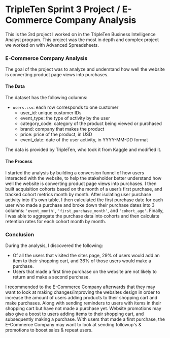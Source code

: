 # TripleTen Sprint 3 Project / E-Commerce Company Analysis
This is the 3rd project I worked on in the TripleTen Business Intelligence Analyst program. This project was the most in depth and complex project we worked on with Advanced Spreadsheets.

### E-Commerce Company Analysis

The goal of the project was to analyze and understand how well the website is converting product page views into purchases.

#### The Data

The dataset has the following columns:

- `users.csv`: each row corresponds to one customer  
    - user_id: unique customer IDs
    - event_type: the type of activity by the user
    - category_code: category of the product being viewed or purchased
    - brand: company that makes the product
    - price: price of the product, in USD
    - event_date: date of the user activity, in YYYY-MM-DD format

The data is provided by TripleTen, who took it from Kaggle and modified it.

#### The Process

I started the analysis by building a conversion funnel of how users interacted with the website, to help the stakeholder better understand how well the website is converting product page views into purchases. I then built acquisition cohorts based on the month of a user’s first purchase, and tracked cohort metrics month by month. After isolating user purchase activity into it's own table, I then calculated the first purchase date for each user who made a purchase and broke down their purchase dates into 3 columns: `'event_month'`, `'first_purchase_month'`, and `'cohort_age'`. Finally, I was able to aggregate the purchase data into cohorts and then calculate retention rates for each cohort month by month.

### Conclusion

During the analysis, I discovered the following:
- Of all the users that visited the sites page, 29% of users would add an item to their shopping cart, and 36% of those users would make a purchase.
- Users that made a first time purchase on the website are not likely to return and make a second purchase.

I recommended to the E-Commerce Company afterwards that they may want to look at making changes/improving the websites design in order to increase the amount of users adding products to their shopping cart and make purchases. Along with sending reminders to users with items in their shopping cart but have not made a purchase yet. Website promotions may also give a boost to users adding items to their shopping cart, and subsequently making a purchase. With users that made a first purchase, the E-Commerce Company may want to look at sending followup's & promotions to boost sales & repeat users.
